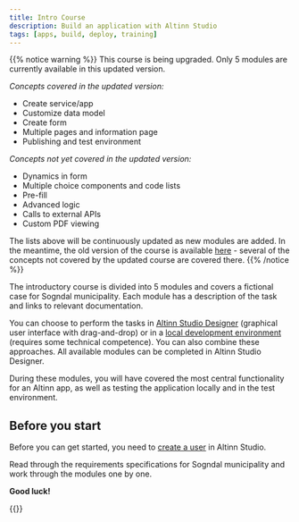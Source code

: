 ```yaml
---
title: Intro Course
description: Build an application with Altinn Studio
tags: [apps, build, deploy, training]
---
```


{{% notice warning %}}
This course is being upgraded. Only 5 modules are currently available in this updated version.

_Concepts covered in the updated version:_
- Create service/app
- Customize data model
- Create form
- Multiple pages and information page
- Publishing and test environment

_Concepts not yet covered in the updated version:_
- Dynamics in form
- Multiple choice components and code lists
- Pre-fill
- Advanced logic
- Calls to external APIs
- Custom PDF viewing

The lists above will be continuously updated as new modules are added.
In the meantime, the old version of the course is available [here](../../../altinn-studio/getting-started/app-dev-course-old/) - several of the concepts
not covered by the updated course are covered there.
{{% /notice %}}

The introductory course is divided into 5 modules and covers a fictional case for Sogndal municipality.
Each module has a description of the task and links to relevant documentation.

You can choose to perform the tasks in [Altinn Studio Designer](../) 
(graphical user interface with drag-and-drop) or in a [local development environment](/nb/altinn-studio/guides/local-dev) 
(requires some technical competence).
You can also combine these approaches. All available modules can be completed in Altinn Studio Designer.

During these modules, you will have covered the most central functionality for an Altinn app,
as well as testing the application locally and in the test environment.

## Before you start

Before you can get started, you need to [create a user](../create-user/) in Altinn Studio.

Read through the requirements specifications for Sogndal municipality and work through the modules one by one.

**Good luck!**

{{<children />}}